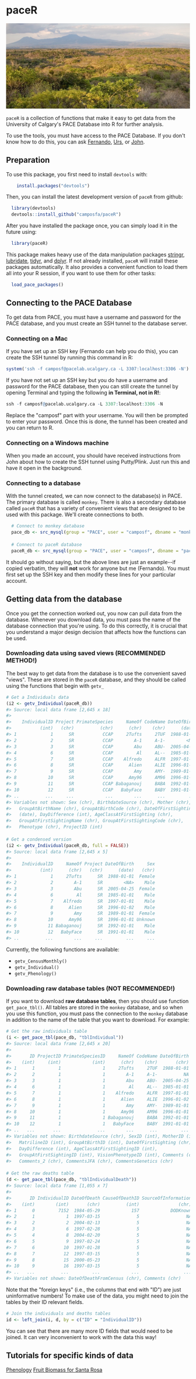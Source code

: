 paceR
=====

![ACG Costa Rica](ACG.jpg)

`paceR` is a collection of functions that make it easy to get data from the University of Calgary's PACE Database into R for further analysis.

To use the tools, you must have access to the PACE Database. If you don't know how to do this, you can ask [Fernando](mailto:facampos@ucalgary.ca), [Urs](mailto:urs.kalbitzer@ucalgary.ca), or [John](mailto:jaddicot@ucalgary.ca).

Preparation
-----------

To use this package, you first need to install `devtools` with:

``` r
    install.packages("devtools")
```

Then, you can install the latest development version of `paceR` from github:

``` r
  library(devtools)
  devtools::install_github("camposfa/paceR")
```

After you have installed the package once, you can simply load it in the future using:

``` r
  library(paceR)
```

This package makes heavy use of the data manipulation packages [stringr](http://cran.r-project.org/package=stringr), [lubridate](http://cran.r-project.org/package=lubridate), [tidyr](http://cran.r-project.org/package=tidyr), and [dplyr](http://cran.r-project.org/package=dplyr). If not already installed, `paceR` will install these packages automatically. It also provides a convenient function to load them all into your R session, if you want to use them for other tasks:

``` r
  load_pace_packages()
```

Connecting to the PACE Database
-------------------------------

To get data from PACE, you must have a username and password for the PACE database, and you must create an SSH tunnel to the database server.

### Connecting on a Mac

If you have set up an SSH key (Fernando can help you do this), you can create the SSH tunnel by running this command in R:

``` r
system('ssh -f camposf@pacelab.ucalgary.ca -L 3307:localhost:3306 -N')
```

If you have not set up an SSH key but you do have a username and password for the PACE database, then you can still create the tunnel by opening Terminal and typing the following **in Terminal, not in R!**:

``` r
ssh -f camposf@pacelab.ucalgary.ca -L 3307:localhost:3306 -N
```

Replace the "camposf" part with your username. You will then be prompted to enter your password. Once this is done, the tunnel has been created and you can return to R.

### Connecting on a Windows machine

When you made an account, you should have received instructions from John about how to create the SSH tunnel using Putty/Plink. Just run this and have it open in the background.

### Connecting to a database

With the tunnel created, we can now connect to the database(s) in PACE. The primary database is called `monkey`. There is also a secondary database called `paceR` that has a variety of convenient views that are designed to be used with this package. We'll create connections to both.

``` r
  # Connect to monkey database
  pace_db <- src_mysql(group = "PACE", user = "camposf", dbname = "monkey", password = NULL)
  
  # Connect to paceR database  
  paceR_db <- src_mysql(group = "PACE", user = "camposf", dbname = "paceR", password = NULL)
```

It should go without saying, but the above lines are just an example--if copied verbatim, they will **not** work for anyone but me (Fernando). You must first set up the SSH key and then modify these lines for your particular account.

Getting data from the database
------------------------------

Once you get the connection worked out, you now can pull data from the database. Whenever you download data, you must pass the name of the database connection that you're using. To do this correctly, it is crucial that you understand a major design decision that affects how the functions can be used.

### Downloading data using saved views (RECOMMENDED METHOD!)

The best way to get data from the database is to use the convenient saved "views". These are stored in the `paceR` database, and they should be called using the functions that begin with `getv_`

``` r
# Get a Individuals data
(i2 <- getv_Individual(paceR_db))
#> Source: local data frame [2,645 x 18]
#> 
#>    IndividualID Project PrimateSpecies     NameOf CodeName DateOfBirth
#>           (int)   (chr)          (chr)      (chr)    (chr)      (date)
#> 1             1      SR           CCAP     2Tufts     2TUF  1988-01-01
#> 2             2      SR           CCAP        A-1     A-1-        <NA>
#> 3             3      SR           CCAP        Abu     ABU-  2005-04-25
#> 4             6      SR           CCAP         Al     AL--  1985-01-01
#> 5             7      SR           CCAP    Alfredo     ALFR  1997-01-01
#> 6             8      SR           CCAP      Alien     ALIE  1996-01-02
#> 7             9      SR           CCAP        Amy     AMY-  1989-01-01
#> 8            10      SR           CCAP      Amy96     AM96  1996-01-01
#> 9            11      SR           CCAP Babaganouj     BABA  1992-01-01
#> 10           12      SR           CCAP   BabyFace     BABY  1991-01-01
#> ..          ...     ...            ...        ...      ...         ...
#> Variables not shown: Sex (chr), BirthdateSource (chr), Mother (chr),
#>   GroupAtBirthName (chr), GroupAtBirthCode (chr), DateOfFirstSighting
#>   (date), DayDifference (int), AgeClassAtFirstSighting (chr),
#>   GroupAtFirstSightingName (chr), GroupAtFirstSightingCode (chr),
#>   Phenotype (chr), ProjectID (int)

# Get a condensed version
(i2 <- getv_Individual(paceR_db, full = FALSE))
#> Source: local data frame [2,645 x 5]
#> 
#>    IndividualID     NameOf Project DateOfBirth     Sex
#>           (int)      (chr)   (chr)      (date)   (chr)
#> 1             1     2Tufts      SR  1988-01-01  Female
#> 2             2        A-1      SR        <NA>    Male
#> 3             3        Abu      SR  2005-04-25  Female
#> 4             6         Al      SR  1985-01-01    Male
#> 5             7    Alfredo      SR  1997-01-01    Male
#> 6             8      Alien      SR  1996-01-02    Male
#> 7             9        Amy      SR  1989-01-01  Female
#> 8            10      Amy96      SR  1996-01-01 Unknown
#> 9            11 Babaganouj      SR  1992-01-01    Male
#> 10           12   BabyFace      SR  1991-01-01    Male
#> ..          ...        ...     ...         ...     ...
```

Currently, the following functions are available:

-   `getv_CensusMonthly()`
-   `getv_Individual()`
-   `getv_Phenology()`

### Downloading raw database tables (NOT RECOMMENDED!)

If you want to download **raw database tables**, then you should use function `get_pace_tbl()`. All tables are stored in the `monkey` database, and so when you use this function, you must pass the connection to the `monkey` database in addition to the name of the table that you want to download. For example:

``` r
# Get the raw individuals table
(i <- get_pace_tbl(pace_db, "tblIndividual"))
#> Source: local data frame [2,645 x 20]
#> 
#>       ID ProjectID PrimateSpeciesID     NameOf CodeName DateOfBirth
#>    (int)     (int)            (int)      (chr)    (chr)       (chr)
#> 1      1         1                1     2Tufts     2TUF  1988-01-01
#> 2      2         1                1        A-1     A-1-          NA
#> 3      3         1                1        Abu     ABU-  2005-04-25
#> 4      6         1                1         Al     AL--  1985-01-01
#> 5      7         1                1    Alfredo     ALFR  1997-01-01
#> 6      8         1                1      Alien     ALIE  1996-01-02
#> 7      9         1                1        Amy     AMY-  1989-01-01
#> 8     10         1                1      Amy96     AM96  1996-01-01
#> 9     11         1                1 Babaganouj     BABA  1992-01-01
#> 10    12         1                1   BabyFace     BABY  1991-01-01
#> ..   ...       ...              ...        ...      ...         ...
#> Variables not shown: BirthdateSource (chr), SexID (int), MotherID (int),
#>   MatrilineID (int), GroupAtBirthID (int), DateOfFirstSighting (chr),
#>   DayDifference (int), AgeClassAtFirstSightingID (int),
#>   GroupAtFirstSightingID (int), VisionPhenotypeID (int), Comments (chr),
#>   Comments_2 (chr), CommentsJFA (chr), CommentsGenetics (chr)

# Get the raw deaths table
(d <- get_pace_tbl(pace_db, "tblIndividualDeath"))
#> Source: local data frame [1,055 x 7]
#> 
#>       ID IndividualID DateOfDeath CauseOfDeathID SourceOfInformation
#>    (int)        (int)       (chr)          (int)               (chr)
#> 1      0         7152  1984-05-29            157            DODKnown
#> 2      1            1  1997-03-15              5                  NA
#> 3      2            2  2004-02-13              5                  NA
#> 4      3            6  1997-02-28              5                  NA
#> 5      4            8  2004-02-20              5                  NA
#> 6      5            9  1997-02-24              5                  NA
#> 7      6           10  1997-01-28              5                  NA
#> 8      7           12  1997-03-15              5                  NA
#> 9      8           15  2000-05-23              5                  NA
#> 10     9           16  1997-03-15              5                  NA
#> ..   ...          ...         ...            ...                 ...
#> Variables not shown: DateOfDeathFromCensus (chr), Comments (chr)
```

Note that the "foreign keys" (i.e., the columns that end with "ID") are just uninformative numbers! To make use of the data, you might need to join the tables by their ID relevant fields.

``` r
# Join the individuals and deaths tables
id <- left_join(i, d, by = c("ID" = "IndividualID"))
```

You can see that there are many more ID fields that would need to be joined. It can very inconvenient to work with the data this way!

Tutorials for specific kinds of data
------------------------------------

[Phenology](Phenology.md) [Fruit Biomass for Santa Rosa](BiomassSR.md)
